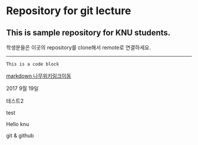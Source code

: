﻿# Repository for git lecture
## This is sample repository for KNU students.

학생분들은 이곳의 repository를 clone해서 remote로 연결하세요.
***
```
This is a code block
```
[markdown 나무위키링크이동](https://namu.wiki/w/%EB%A7%88%ED%81%AC%EB%8B%A4%EC%9A%B4)

2017 9월 19일

테스트2

test

Hello knu

git & github